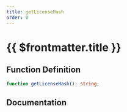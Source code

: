 ```yaml
---
title: getLicenseHash
order: 0
---
```


# {{ $frontmatter.title }}

## Function Definition

```ts
function getLicenseHash(): string;
```

## Documentation

<!--@include: ./parts/getLicenseHash.md-->
